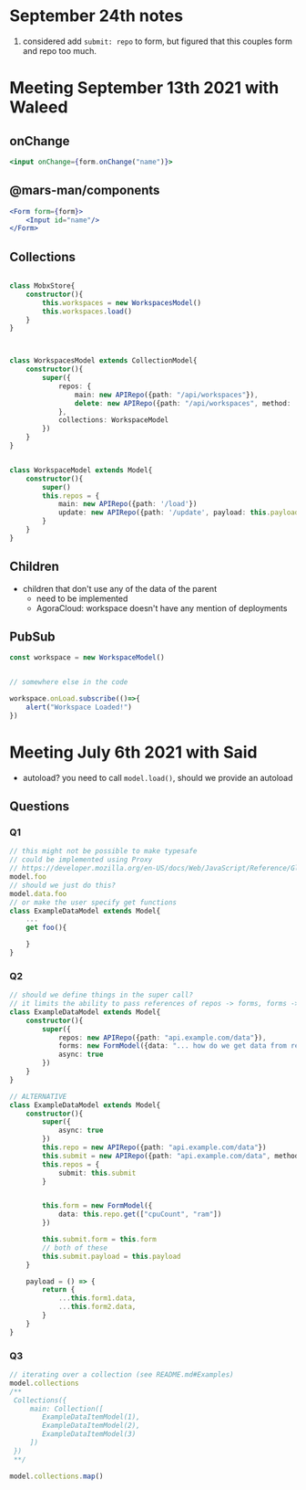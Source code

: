 # September 24th notes
1. considered add `submit: repo` to form, but figured that this couples form and repo too much.
 

# Meeting September 13th 2021 with Waleed
## onChange
```jsx
<input onChange={form.onChange("name")}>
```

## @mars-man/components
```jsx
<Form form={form}>
    <Input id="name"/>
</Form>
```



























## Collections
```ts

class MobxStore{
    constructor(){
        this.workspaces = new WorkspacesModel()
        this.workspaces.load()
    }
}



class WorkspacesModel extends CollectionModel{
    constructor(){
        super({
            repos: {
                main: new APIRepo({path: "/api/workspaces"}),
                delete: new APIRepo({path: "/api/workspaces", method: 'DELETE'}),
            },
            collections: WorkspaceModel
        })
    }
}


class WorkspaceModel extends Model{
    constructor(){
        super()
        this.repos = {
            main: new APIRepo({path: '/load'})
            update: new APIRepo({path: '/update', payload: this.payload, method: 'POST'})
        }
    }
}
```

## Children
- children that don't use any of the data of the parent
    - need to be implemented
    - AgoraCloud: workspace doesn't have any mention of deployments

## PubSub



```ts
const workspace = new WorkspaceModel()


// somewhere else in the code

workspace.onLoad.subscribe(()=>{
    alert("Workspace Loaded!")
})
```



# Meeting July 6th 2021 with Said
- autoload? you need to call `model.load()`, should we provide an autoload

## Questions
### Q1
```ts
// this might not be possible to make typesafe
// could be implemented using Proxy
// https://developer.mozilla.org/en-US/docs/Web/JavaScript/Reference/Global_Objects/Proxy
model.foo 
// should we just do this?
model.data.foo
// or make the user specify get functions 
class ExampleDataModel extends Model{
    ...
    get foo(){

    }
}
```
> 
### Q2
```ts
// should we define things in the super call?
// it limits the ability to pass references of repos -> forms, forms -> repos...
class ExampleDataModel extends Model{
    constructor(){
        super({
            repos: new APIRepo({path: "api.example.com/data"}),
            forms: new FormModel({data: "... how do we get data from repository? ... no way to reference this.repo ..."}),
            async: true
        })
    }
}

// ALTERNATIVE
class ExampleDataModel extends Model{
    constructor(){
        super({
            async: true
        })
        this.repo = new APIRepo({path: "api.example.com/data"}) 
        this.submit = new APIRepo({path: "api.example.com/data", method: "POST"})
        this.repos = {
            submit: this.submit
        }


        this.form = new FormModel({
            data: this.repo.get(["cpuCount", "ram"])
        })

        this.submit.form = this.form
        // both of these 
        this.submit.payload = this.payload
    }

    payload = () => {
        return {
            ...this.form1.data,
            ...this.form2.data,
        }
    }
}
```
### Q3
```ts
// iterating over a collection (see README.md#Examples)
model.collections
/**
 Collections({
     main: Collection([
        ExampleDataItemModel(1),
        ExampleDataItemModel(2),
        ExampleDataItemModel(3)
     ])
 })
 **/

model.collections.map()
```
